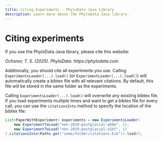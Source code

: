 ```yaml
---
title: Citing Experiments - PhyloData Java Library
description: Learn more about the PhyloData Java library.
---
```


# Citing experiments

If you use the PhyloData Java library, please cite this website:

_Ochsner, T. S. (2025). PhyloData. https://phylodata.com_

Additionally, you should cite all experiments you use. Calling `ExperimentsLoader(...).load()` (or `ExperimentLoader(...).load()`) will automatically create a bibtex file with all relevant citations. By default, this file will be stored in the same folder as the experiments.

Calling `ExperimentsLoader(...).load()` will overwrite any existing bibtex file. If you load experiments multiple times and want to get a bibtex file for every call, you can use the `citationsInto` method to specify the location of the bibtex file:

```java
List<PaperWithExperiment> experiments = new ExperimentsLoader(
	new ExperimentToLoad("nen-2019-postglacial-qh0e", 1),
	new ExperimentToLoad("nen-2019-postglacial-n1bf", 1)
).citationsInto(Paths.get("some/folder/citations.bib")).load();
```
